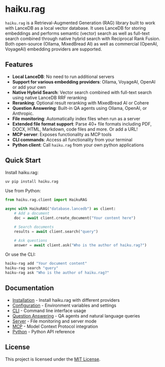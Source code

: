 # haiku.rag

`haiku.rag` is a Retrieval-Augmented Generation (RAG) library built to work with LanceDB as a local vector database. It uses LanceDB for storing embeddings and performs semantic (vector) search as well as full-text search combined through native hybrid search with Reciprocal Rank Fusion. Both open-source (Ollama, MixedBread AI) as well as commercial (OpenAI, VoyageAI) embedding providers are supported.

## Features

- **Local LanceDB**: No need to run additional servers
- **Support for various embedding providers**: Ollama, VoyageAI, OpenAI or add your own
- **Native Hybrid Search**: Vector search combined with full-text search using native LanceDB RRF reranking
- **Reranking**: Optional result reranking with MixedBread AI or Cohere
- **Question Answering**: Built-in QA agents using Ollama, OpenAI, or Anthropic.
- **File monitoring**: Automatically index files when run as a server
- **Extended file format support**: Parse 40+ file formats including PDF, DOCX, HTML, Markdown, code files and more. Or add a URL!
- **MCP server**: Exposes functionality as MCP tools
- **CLI commands**: Access all functionality from your terminal
- **Python client**: Call `haiku.rag` from your own python applications

## Quick Start

Install haiku.rag:
```bash
uv pip install haiku.rag
```

Use from Python:
```python
from haiku.rag.client import HaikuRAG

async with HaikuRAG("database.lancedb") as client:
    # Add a document
    doc = await client.create_document("Your content here")

    # Search documents
    results = await client.search("query")

    # Ask questions
    answer = await client.ask("Who is the author of haiku.rag?")
```

Or use the CLI:
```bash
haiku-rag add "Your document content"
haiku-rag search "query"
haiku-rag ask "Who is the author of haiku.rag?"
```

## Documentation

- [Installation](installation.md) - Install haiku.rag with different providers
- [Configuration](configuration.md) - Environment variables and settings
- [CLI](cli.md) - Command line interface usage
- [Question Answering](qa.md) - QA agents and natural language queries
- [Server](server.md) - File monitoring and server mode
- [MCP](mcp.md) - Model Context Protocol integration
- [Python](python.md) - Python API reference

## License

This project is licensed under the [MIT License](https://raw.githubusercontent.com/ggozad/haiku.rag/main/LICENSE).
